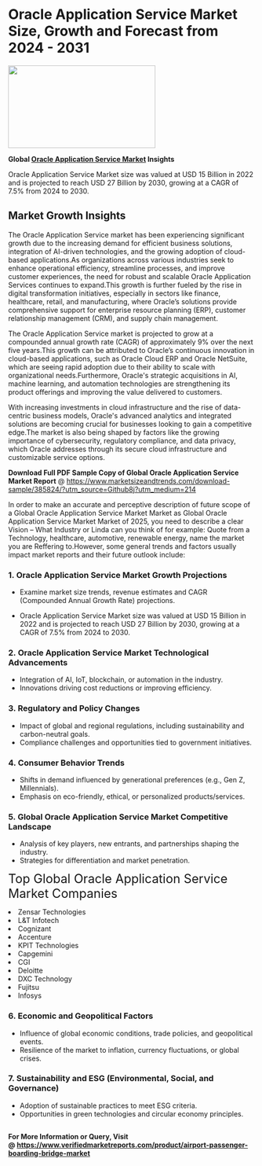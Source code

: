 <H1>Oracle Application Service Market Size, Growth and Forecast from 2024 - 2031</H1><img class="aligncenter size-medium wp-image-584254" src="https://thirdeyenews.in/wp-content/uploads/2024/09/Global-Market-Research-300x168.jpeg" alt="" width="300" height="168" /><p><strong>Global&nbsp;<a href="https://www.marketsizeandtrends.com/download-sample/385824/?utm_source=Github8j?utm_medium=214">Oracle Application Service Market</a> Insights</strong></p><p>Oracle Application Service Market size was valued at USD 15 Billion in 2022 and is projected to reach USD 27 Billion by 2030, growing at a CAGR of 7.5% from 2024 to 2030.</p><p><h2>Market Growth Insights</h2> <p>The Oracle Application Service market has been experiencing significant growth due to the increasing demand for efficient business solutions, integration of AI-driven technologies, and the growing adoption of cloud-based applications.As organizations across various industries seek to enhance operational efficiency, streamline processes, and improve customer experiences, the need for robust and scalable Oracle Application Services continues to expand.This growth is further fueled by the rise in digital transformation initiatives, especially in sectors like finance, healthcare, retail, and manufacturing, where Oracle’s solutions provide comprehensive support for enterprise resource planning (ERP), customer relationship management (CRM), and supply chain management.</p> <p></p> <p>The Oracle Application Service market is projected to grow at a compounded annual growth rate (CAGR) of approximately 9% over the next five years.This growth can be attributed to Oracle’s continuous innovation in cloud-based applications, such as Oracle Cloud ERP and Oracle NetSuite, which are seeing rapid adoption due to their ability to scale with organizational needs.Furthermore, Oracle's strategic acquisitions in AI, machine learning, and automation technologies are strengthening its product offerings and improving the value delivered to customers.</p> <p>With increasing investments in cloud infrastructure and the rise of data-centric business models, Oracle's advanced analytics and integrated solutions are becoming crucial for businesses looking to gain a competitive edge.The market is also being shaped by factors like the growing importance of cybersecurity, regulatory compliance, and data privacy, which Oracle addresses through its secure cloud infrastructure and customizable service options.</p> <p></p><p><span class=""><strong>Download Full PDF Sample Copy of Global Oracle Application Service Market Report</strong> @ <a href="https://www.marketsizeandtrends.com/download-sample/385824/?utm_source=Github8j?utm_medium=214" target="_blank">https://www.marketsizeandtrends.com/download-sample/385824/?utm_source=Github8j?utm_medium=214</a></span></p><p>In order to make an accurate and perceptive description of future scope of a Global&nbsp;Oracle Application Service Market Market as Global&nbsp;Oracle Application Service Market Market of 2025, you need to describe a clear Vision &ndash; What Industry or Linda can you think of for example: Quote from a Technology, healthcare, automotive, renewable energy, name the market you are Reffering to.However, some general trends and factors usually impact market reports and their future outlook include:</p><h3>1.&nbsp;<strong>Oracle Application Service Market Growth Projections</strong></h3><ul><li>Examine market size trends, revenue estimates and CAGR (Compounded Annual Growth Rate) projections.</li><li><p>Oracle Application Service Market size was valued at USD 15 Billion in 2022 and is projected to reach USD 27 Billion by 2030, growing at a CAGR of 7.5% from 2024 to 2030.</p></li></ul><h3>2.&nbsp;<strong>Oracle Application Service Market Technological Advancements</strong></h3><ul><li>Integration of AI, IoT, blockchain, or automation in the industry.</li><li>Innovations driving cost reductions or improving efficiency.</li></ul><h3>3.&nbsp;<strong>Regulatory and Policy Changes</strong></h3><ul><li>Impact of global and regional regulations, including sustainability and carbon-neutral goals.</li><li>Compliance challenges and opportunities tied to government initiatives.</li></ul><h3>4.&nbsp;<strong>Consumer Behavior Trends</strong></h3><ul><li>Shifts in demand influenced by generational preferences (e.g., Gen Z, Millennials).</li><li>Emphasis on eco-friendly, ethical, or personalized products/services.</li></ul><h3>5.&nbsp;<strong>Global Oracle Application Service Market Competitive Landscape</strong></h3><ul><li>Analysis of key players, new entrants, and partnerships shaping the industry.</li><li>Strategies for differentiation and market penetration.</li></ul><p data-pm-slice="1 1 []"><span style="color: inherit; font-family: inherit; font-size: 25px;">Top Global Oracle Application Service Market Companies</span></p><div class="" data-test-id=""><p><li>Zensar Technologies</li><li> L&T Infotech</li><li> Cognizant</li><li> Accenture</li><li> KPIT Technologies</li><li> Capgemini</li><li> CGI</li><li> Deloitte</li><li> DXC Technology</li><li> Fujitsu</li><li> Infosys</li></p></div><h3>6.&nbsp;<strong>Economic and Geopolitical Factors</strong></h3><ul><li>Influence of global economic conditions, trade policies, and geopolitical events.</li><li>Resilience of the market to inflation, currency fluctuations, or global crises.</li></ul><h3>7.&nbsp;<strong>Sustainability and ESG (Environmental, Social, and Governance)</strong></h3><ul><li>Adoption of sustainable practices to meet ESG criteria.</li><li>Opportunities in green technologies and circular economy principles.</li></ul><h2><strong style="font-size: 14px;">For More Information or Query, Visit @&nbsp;</strong><a style="background-color: #ffffff; font-size: 14px;" href="https://www.marketsizeandtrends.com/report/oracle-application-service-market/" target="_blank">https://www.verifiedmarketreports.com/product/airport-passenger-boarding-bridge-market</a></h2>
